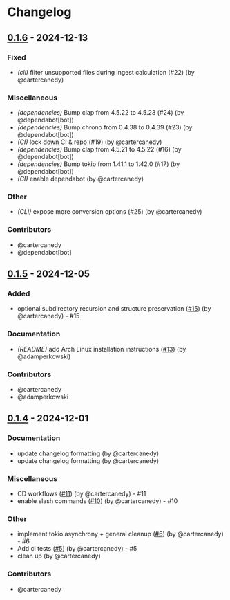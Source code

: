 # Changelog

## [0.1.6](https://github.com/cartercanedy/rawbit/compare/v0.1.5...v0.1.6) - 2024-12-13

### Fixed
- *(cli)* filter unsupported files during ingest calculation (#22) (by @cartercanedy)

### Miscellaneous
- *(dependencies)* Bump clap from 4.5.22 to 4.5.23 (#24) (by @dependabot[bot])
- *(dependencies)* Bump chrono from 0.4.38 to 0.4.39 (#23) (by @dependabot[bot])
- *(CI)* lock down CI & repo (#19) (by @cartercanedy)
- *(dependencies)* Bump clap from 4.5.21 to 4.5.22 (#16) (by @dependabot[bot])
- *(dependencies)* Bump tokio from 1.41.1 to 1.42.0 (#17) (by @dependabot[bot])
- *(CI)* enable dependabot (by @cartercanedy)

### Other
- *(CLI)* expose more conversion options (#25) (by @cartercanedy)

### Contributors

* @cartercanedy
* @dependabot[bot]

## [0.1.5](https://github.com/cartercanedy/rawbit/compare/v0.1.4...v0.1.5) - 2024-12-05

### Added
- optional subdirectory recursion and structure preservation ([#15](https://github.com/cartercanedy/rawbit/pull/15)) (by @cartercanedy) - #15

### Documentation
- *(README)* add Arch Linux installation instructions ([#13](https://github.com/cartercanedy/rawbit/pull/13)) (by @adamperkowski)

### Contributors

* @cartercanedy
* @adamperkowski

## [0.1.4](https://github.com/cartercanedy/rawbit/compare/v0.1.3...v0.1.4) - 2024-12-01

### Documentation
- update changelog formatting (by @cartercanedy)
- update changelog formatting (by @cartercanedy)

### Miscellaneous
- CD workflows ([#11](https://github.com/cartercanedy/rawbit/pull/11)) (by @cartercanedy) - #11
- enable slash commands ([#10](https://github.com/cartercanedy/rawbit/pull/10)) (by @cartercanedy) - #10

### Other
- implement tokio asynchrony + general cleanup ([#6](https://github.com/cartercanedy/rawbit/pull/6)) (by @cartercanedy) - #6
- Add ci tests ([#5](https://github.com/cartercanedy/rawbit/pull/5)) (by @cartercanedy) - #5
- clean up (by @cartercanedy)

### Contributors

* @cartercanedy
